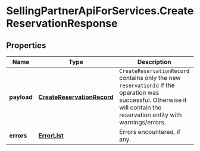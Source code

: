 # SellingPartnerApiForServices.CreateReservationResponse

## Properties
Name | Type | Description | Notes
------------ | ------------- | ------------- | -------------
**payload** | [**CreateReservationRecord**](CreateReservationRecord.md) | `CreateReservationRecord` contains only the new `reservationId` if the operation was successful. Otherwise it will contain the reservation entity with warnings/errors. | [optional] 
**errors** | [**ErrorList**](ErrorList.md) | Errors encountered, if any. | [optional] 


